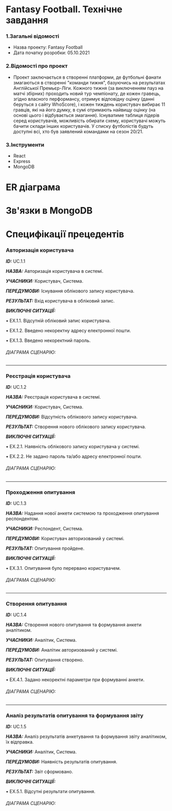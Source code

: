# Fantasy Football. Технічне завдання
### 1.Загальні відомості
- Назва проекту: Fantasy Football
- Дата початку розробки: 05.10.2021
### 2.Відомості про проект
- Проект заключається в створенні платформи, де футбольні фанати змагаються в створенні "команди тижня", базуючись на результатах Англійської Премьєр-Ліги. Кожного тижня (за виключенням пауз на матчі збірних) проходить новий тур чемпіонату, де кожен гравець, згідно власного перформансу, отримує відповідну оцінку (данні беруться з сайту WhoScore), і кожен тиждень користувач вибирає 11 гравців, які на його думку, в сумі отримають найвищу оцінку (на основі цього і відбувається змагання). Існуватиме таблиця лідерів серед користувачів, можливість обирати схему, користувачі можуть бачити склади інших користувачів. У списку футболістів будуть доступні всі, хто був заявлений командами на сезон 20/21.
### 3.Інструменти
- React
- Express
- MongoDB
# ER діаграма

# Зв'язки в MongoDB

# Специфікації прецедентів

### Авторизація користувача

***ID:*** UC.1.1

***НАЗВА:***  Авторизація користувача в системі.

***УЧАСНИКИ:***  Користувач, Система.

***ПЕРЕДУМОВИ:***  Існування облікового запису користувача.

***РЕЗУЛЬТАТ:***  Вхід користувача в обліковий запис.

***ВИКЛЮЧНІ СИТУАЦІЇ:***

•	EX.1.1. Відсутній обліковий запис користувача.

•	EX.1.2. Введено некоректну адресу електронної пошти.

•	EX.1.3. Введено некоректний пароль.

###### ДІАГРАМА СЦЕНАРІЮ:

---

### Реєстрація користувача

***ID:*** UC.1.2

***НАЗВА:***  Реєстрація користувача в системі.

***УЧАСНИКИ:***  Користувач, Система.

***ПЕРЕДУМОВИ:***  Відсутність облікового запису користувача.

***РЕЗУЛЬТАТ:***  Створення нового облікового запису користувача.

***ВИКЛЮЧНІ СИТУАЦІЇ:***

•	EX.2.1. Наявність облікового запису користувача у системі.

•	EX.2.2. Не задано пароль та/або адресу електронної пошти.

###### ДІАГРАМА СЦЕНАРІЮ:

---

### Проходження опитування

***ID:*** UC.1.3

***НАЗВА:***  Надання нової анкети системою та проходження опитування респондентом.

***УЧАСНИКИ:***  Респондент, Система.

***ПЕРЕДУМОВИ:***  Користувач авторизований у системі.

***РЕЗУЛЬТАТ:***  Опитування пройдене.

***ВИКЛЮЧНІ СИТУАЦІЇ:***

•	EX.3.1. Опитування було перервано користувачем.

###### ДІАГРАМА СЦЕНАРІЮ:

---

### Створення опитування

***ID:*** UC.1.4

***НАЗВА:***  Створення нового опитування та формування анкети аналітиком.

***УЧАСНИКИ:***  Аналітик, Система.

***ПЕРЕДУМОВИ:***  Аналітик авторизований у системі.

***РЕЗУЛЬТАТ:***  Опитування створено.

***ВИКЛЮЧНІ СИТУАЦІЇ:***

•	EX.4.1. Задано некоректні параметри при формуванні анкети.

###### ДІАГРАМА СЦЕНАРІЮ:

---

### Аналіз результатів опитування та формування звіту

***ID:*** UC.1.5

***НАЗВА:***  Аналіз результатів анкетування та формування звіту аналітиком, їх відправка.

***УЧАСНИКИ:***  Аналітик, Система.

***ПЕРЕДУМОВИ:***  Наявність результатів опитування.

***РЕЗУЛЬТАТ:***  Звіт сформовано.

***ВИКЛЮЧНІ СИТУАЦІЇ:***

•	EX.5.1. Відсутні результати опитування.

###### ДІАГРАМА СЦЕНАРІЮ:

